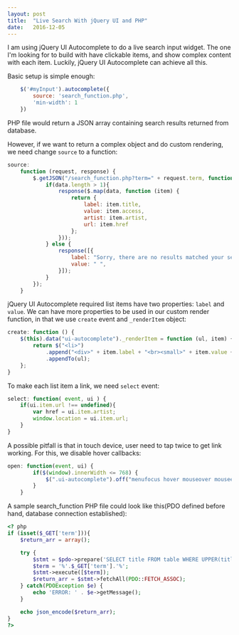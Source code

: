 ```yaml
---
layout: post
title:  "Live Search With jQuery UI and PHP"
date:   2016-12-05
---
```


I am using jQuery UI Autocomplete to do a live search input widget. The one I'm looking for to build with have clickable items, and show complex content with each item. Luckily, jQuery UI Autocomplete can achieve all this.

Basic setup is simple enough:
```javascript
    $('#myInput').autocomplete({
        source: 'search_function.php',
        'min-width': 1
    })
```
PHP file would return a JSON array containing search results returned from database.

However, if we want to return a complex object and do custom rendering, we need change `source` to a function:
```javascript
source:
    function (request, response) {
        $.getJSON("/search_function.php?term=" + request.term, function (data) {
            if(data.length > 1){
                response($.map(data, function (item) {
                    return {
                        label: item.title,
                        value: item.access,
                        artist: item.artist,
                        url: item.href
                    };
                }));
            } else {
                response([{
                    label: "Sorry, there are no results matched your seach.",
                    value: " ",
                }]);
            }
        });
    }
```

jQuery UI Autocomplete required list items have two properties: `label` and `value`. We can have more properties to be used in our custom render function, in that we use `create` event and `_renderItem` object:
```javascript
create: function () {
    $(this).data("ui-autocomplete")._renderItem = function (ul, item) {
        return $("<li>")
            .append("<div>" + item.label + "<br><small>" + item.value + "<span class='."'float-xs-right'".'>" + item.artist + "</span></small></div>")
            .appendTo(ul);
    };
}
```

To make each list item a link, we need `select` event:
```javascript
select: function( event, ui ) {
    if(ui.item.url !== undefined){
        var href = ui.item.artist;
        window.location = ui.item.url;
    }         
}
```

A possible pitfall is that in touch device, user need to tap twice to get link working. For this, we disable hover callbacks:
```javascript
open: function(event, ui) {
        if($(window).innerWidth <= 768) {
            $(".ui-autocomplete").off("menufocus hover mouseover mouseenter");
        }
    }
```

A sample search_function PHP file could look like this(PDO defined before hand, database connection established):
```php
<? php
if (isset($_GET['term'])){
    $return_arr = array();

    try {
        $stmt = $pdo->prepare('SELECT title FROM table WHERE UPPER(title) LIKE UPPER(?)');
        $term = '%'.$_GET['term'].'%';
        $stmt->execute([$term]);
        $return_arr = $stmt->fetchAll(PDO::FETCH_ASSOC);
    } catch(PDOException $e) {
        echo 'ERROR: ' . $e->getMessage();
    }

    echo json_encode($return_arr);
}
?>
```